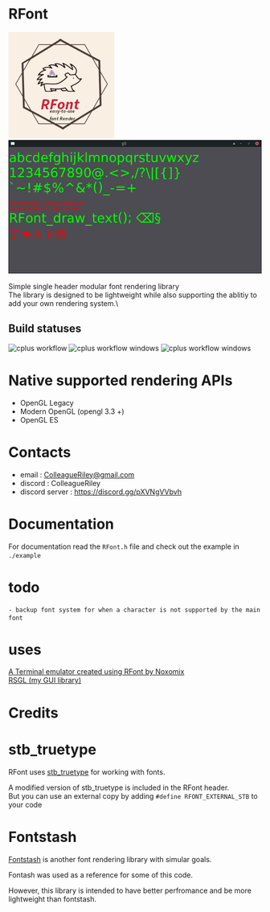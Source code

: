 # RFont
![logo](logo.png)
![image](Screenshot.png)

Simple single header modular font rendering library\
The library is designed to be lightweight while also supporting the ablitiy to add your own rendering system.\

## Build statuses
![cplus workflow](https://github.com/ColleagueRiley/RFont/actions/workflows/linux.yml/badge.svg)
![cplus workflow windows](https://github.com/ColleagueRiley/RFont/actions/workflows/windows.yml/badge.svg)
![cplus workflow windows](https://github.com/ColleagueRiley/RFont/actions/workflows/macos.yml/badge.svg)

# Native supported rendering APIs
- OpenGL Legacy 
- Modern OpenGL (opengl 3.3 +)
- OpenGL ES 

# Contacts
- email : ColleagueRiley@gmail.com 
- discord : ColleagueRiley
- discord server : https://discord.gg/pXVNgVVbvh

# Documentation 
For documentation read the `RFont.h` file and check out the example in `./example`

# todo
    - backup font system for when a character is not supported by the main font

# uses 

[A Terminal emulator created using RFont by Noxomix](https://github.com/noxomix/vterm_test)\
[RSGL (my GUI library)](https://github.com/ColleagueRiley/RSGL)

# Credits

# stb_truetype
RFont uses [stb_truetype](https://github.com/nothings/stb) for working with fonts.

A modified version of stb_truetype is included in the RFont header.\
But you can use an external copy by adding `#define RFONT_EXTERNAL_STB` to your code

# Fontstash
[Fontstash](https://github.com/memononen/fontstash) is another font rendering library with simular goals.

Fontash was used as a reference for some of this code. 

However, this library is intended to have better perfromance and be more lightweight than fontstash.
